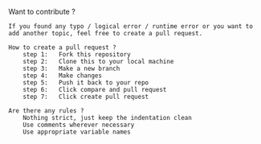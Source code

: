 












Want to contribute ?

    If you found any typo / logical error / runtime error or you want to add another topic, feel free to create a pull request.

    How to create a pull request ?
        step 1:   Fork this repository
        step 2:   Clone this to your local machine
        step 3:   Make a new branch
        step 4:   Make changes
        step 5:   Push it back to your repo
        step 6:   Click compare and pull request
        step 7:   Click create pull request

    Are there any rules ?
        Nothing strict, just keep the indentation clean
        Use comments wherever necessary
        Use appropriate variable names